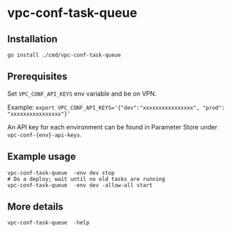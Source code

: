 # vpc-conf-task-queue

## Installation
```
go install ./cmd/vpc-conf-task-queue
```

## Prerequisites
Set `VPC_CONF_API_KEYS` env variable and be on VPN. 

Example: `export VPC_CONF_API_KEYS='{"dev":"xxxxxxxxxxxxxxxx", "prod": "xxxxxxxxxxxxxxxx"}'`

An API key for each environment can be found in Parameter Store under `vpc-conf-{env}-api-keys`.

## Example usage
```
vpc-conf-task-queue  -env dev stop
# Do a deploy; wait until no old tasks are running
vpc-conf-task-queue  -env dev -allow-all start
```

## More details
```
vpc-conf-task-queue  -help
```
